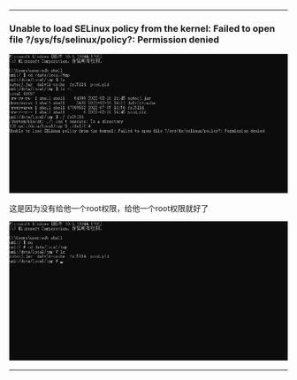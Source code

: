 

---

### Unable to load SELinux policy from the kernel: Failed to open file ?/sys/fs/selinux/policy?: Permission denied

![1](media/1.png)



这是因为没有给他一个root权限，给他一个root权限就好了

![2](media/2.png)

---

